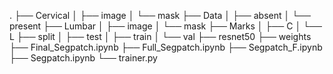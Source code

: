 .
├── Cervical
│   ├── image
│   └── mask
├── Data
│   ├── absent
│   └── present
├── Lumbar
│   ├── image
│   └── mask
├── Marks
│   ├── C
│   └── L
├── split
│   ├── test
│   ├── train
│   └── val
├── resnet50
├── weights
├── Final_Segpatch.ipynb
├── Full_Segpatch.ipynb
├── Segpatch_F.ipynb
├── Segpatch.ipynb
└── trainer.py

